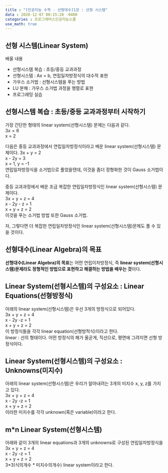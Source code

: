 ```yaml
---
title : "[인공지능 수학 - 선형대수]1강 : 선형 시스템"
data : 2020-12-07 00:15:28 -0400
categories : 프로그래머스인공지능스쿨
use_math: true
---
```


## 선형 시스템(Linear System)
배울 내용  
- 선형시스템 복습 : 초등/중등 교과과정
- 선형시스템 : Ax = b, 연립일차방정식의 대수적 표현
- 가우스 소거법 : 선형시스템을 푸는 방법
- LU 분해 : 가우스 소거법 과정을 행렬로 표현
- 프로그래밍 실습

## 선형시스템 복습 : 초등/중등 교과과정부터 시작하기
가장 간단한 형태의 linear system(선형시스템) 문제는 다음과 같다.  
$3x = 6$  
x = 2  
  
다음은 중등 교과과정에서 연립일차방정식이라고 배운 linear system(선형시스템) 문제이다.
3x + y = 2  
x - 2y = 3  
x = 1, y = -1  
연립일차방정식을 소거법으로 풀었을텐데, 이것을 좀더 정형화한 것이 Gauss 소거법이다.  
  
중등 교과과정에서 배운 조금 복잡한 연립일차방정식인 linear system(선형시스템) 문제이다.  
3x + y + z = 4  
x - 2y - z = 1  
x + y + z = 2  
이것을 푸는 소거법 방법 또한 Gauss 소거법.  
  
자, 그렇다면 더 복잡한 연립일차방정식인 linear system(선형시스템)문제도 풀 수 있을 것이다. 
  
## 선형대수(Linear Algebra)의 목표
**선형대수(Linear Algebra)의 목표**는 어떤 연립이차방정식, 즉 **linear system(선형시스템)문제라도 정형적인 방법으로 표현하고 해결하는 방법을 배우는 것**이다.  

## Linear System(선형시스템)의 구성요소 : Linear Equations(선형방정식)
아래의 linear system(선형시스템)은 우선 3개의 방정식으로 되어있다.  
3x + y + z = 4  
x - 2y -z = 1  
x + y + z = 2  
이 방정식들을 각각 linear equation(선형방적식)이라고 한다.  
linear : 선의 형태이다. 어떤 방정식의 해가 올곧게, 직선으로, 평면에 그려지면 선형 방정식이다.  
  
## Linear System(선형시스템)의 구성요소 : Unknowns(미지수)
아래의 linear system(선형시스템)은 우리가 알아내려는 3개의 미지수 x, y, z를 가지고 있다.  
3x + y + z = 4  
x - 2y -z = 1  
x + y + z = 2  
이러한 미지수를 각각 unknown(혹은 variable)이라고 한다.  
  
## m*n Linear System(선형시스템)
아래와 같이 3개의 linear equations과 3개의 unknowns로 구성된 연립일차방정식을  
3x + y + z = 4  
x - 2y -z = 1  
x + y + z = 2  
3*3(식의개수 * 미지수의개수) linear system이라고 한다.  
